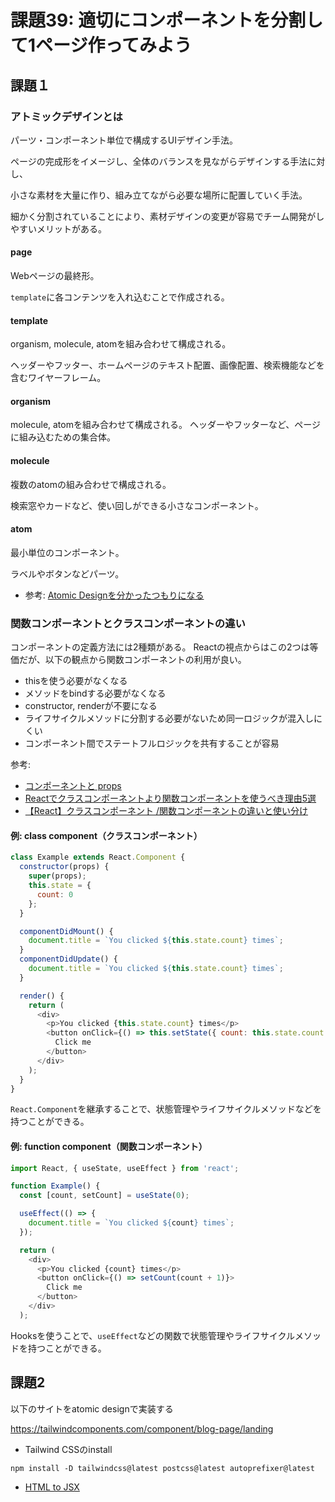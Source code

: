 # 課題39: 適切にコンポーネントを分割して1ページ作ってみよう

## 課題１

### アトミックデザインとは

パーツ・コンポーネント単位で構成するUIデザイン手法。

ページの完成形をイメージし、全体のバランスを見ながらデザインする手法に対し、

小さな素材を大量に作り、組み立てながら必要な場所に配置していく手法。

細かく分割されていることにより、素材デザインの変更が容易でチーム開発がしやすいメリットがある。

#### page

Webページの最終形。

`template`に各コンテンツを入れ込むことで作成される。

#### template

organism, molecule, atomを組み合わせて構成される。

ヘッダーやフッター、ホームページのテキスト配置、画像配置、検索機能などを含むワイヤーフレーム。

#### organism

molecule, atomを組み合わせて構成される。
ヘッダーやフッターなど、ページに組み込むための集合体。

#### molecule

複数のatomの組み合わせで構成される。

検索窓やカードなど、使い回しができる小さなコンポーネント。

#### atom

最小単位のコンポーネント。

ラベルやボタンなどパーツ。

- 参考: [Atomic Designを分かったつもりになる](https://design.dena.com/design/atomic-design-%E3%82%92%E5%88%86%E3%81%8B%E3%81%A3%E3%81%9F%E3%81%A4%E3%82%82%E3%82%8A%E3%81%AB%E3%81%AA%E3%82%8B)


### 関数コンポーネントとクラスコンポーネントの違い

コンポーネントの定義方法には2種類がある。
Reactの視点からはこの2つは等価だが、以下の観点から関数コンポーネントの利用が良い。

- thisを使う必要がなくなる
- メソッドをbindする必要がなくなる
- constructor, renderが不要になる
- ライフサイクルメソッドに分割する必要がないため同一ロジックが混入しにくい
- コンポーネント間でステートフルロジックを共有することが容易

参考:
- [コンポーネントと props](https://ja.reactjs.org/docs/components-and-props.html)
- [Reactでクラスコンポーネントより関数コンポーネントを使うべき理由5選](https://tyotto-good.com/blog/reaseons-to-use-function-component)
- [【React】クラスコンポーネント /関数コンポーネントの違いと使い分け](https://qiita.com/shane/items/b936550820de9a88ad60)


#### 例: class component（クラスコンポーネント）

```javascript
class Example extends React.Component {
  constructor(props) {
    super(props);
    this.state = {
      count: 0
    };
  }

  componentDidMount() {
    document.title = `You clicked ${this.state.count} times`;
  }
  componentDidUpdate() {
    document.title = `You clicked ${this.state.count} times`;
  }

  render() {
    return (
      <div>
        <p>You clicked {this.state.count} times</p>
        <button onClick={() => this.setState({ count: this.state.count + 1 })}>
          Click me
        </button>
      </div>
    );
  }
}
```

`React.Component`を継承することで、状態管理やライフサイクルメソッドなどを持つことができる。
#### 例: function component（関数コンポーネント）

```javascript
import React, { useState, useEffect } from 'react';

function Example() {
  const [count, setCount] = useState(0);

  useEffect(() => {
    document.title = `You clicked ${count} times`;
  });

  return (
    <div>
      <p>You clicked {count} times</p>
      <button onClick={() => setCount(count + 1)}>
        Click me
      </button>
    </div>
  );
```

Hooksを使うことで、`useEffect`などの関数で状態管理やライフサイクルメソッドを持つことができる。


## 課題2

以下のサイトをatomic designで実装する

https://tailwindcomponents.com/component/blog-page/landing

- Tailwind CSSのinstall
```
npm install -D tailwindcss@latest postcss@latest autoprefixer@latest
```

- [HTML to JSX](https://magic.reactjs.net/htmltojsx.htm)
